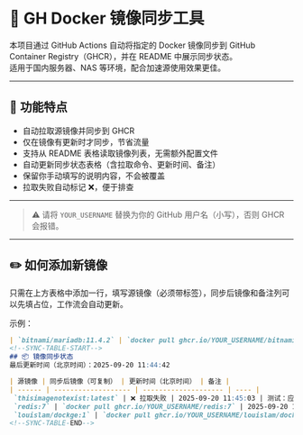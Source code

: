 # 🐳 GH Docker 镜像同步工具

本项目通过 GitHub Actions 自动将指定的 Docker 镜像同步到 GitHub Container Registry（GHCR），并在 README 中展示同步状态。  
适用于国内服务器、NAS 等环境，配合加速源使用效果更佳。

---

## 🚀 功能特点

- 自动拉取源镜像并同步到 GHCR
- 仅在镜像有更新时才同步，节省流量
- 支持从 README 表格读取镜像列表，无需额外配置文件
- 自动更新同步状态表格（含拉取命令、更新时间、备注）
- 保留你手动填写的说明内容，不会被覆盖
- 拉取失败自动标记 ❌，便于排查

---


> ⚠️ 请将 `YOUR_USERNAME` 替换为你的 GitHub 用户名（小写），否则 GHCR 会报错。

---

## ✏️ 如何添加新镜像

只需在上方表格中添加一行，填写源镜像（必须带标签），同步后镜像和备注列可以先填占位，工作流会自动更新。

示例：
```markdown
| `bitnami/mariadb:11.4.2` | `docker pull ghcr.io/YOUR_USERNAME/bitnami/mariadb:11.4.2` | 尚未同步 | Bitnami 版 MariaDB |
<!--SYNC-TABLE-START-->
## 📦 镜像同步状态
最后更新时间（北京时间）：2025-09-20 11:44:42

| 源镜像 | 同步后镜像（可复制） | 更新时间（北京时间） | 备注 |
| ------ | ------------------- | -------------------- | ---- |
 `thisimagenotexist:latest` | ❌ 拉取失败 | 2025-09-20 11:45:03 | 测试：应显示 ❌ 拉取失败 |
 `redis:7` | `docker pull ghcr.io/YOUR_USERNAME/redis:7` | 2025-09-20 11:45:03 | Redis 7 稳定版（测试：应能成功同步） |
 `louislam/dockge:1` | `docker pull ghcr.io/YOUR_USERNAME/louislam/dockge:1` | 2025-09-20 11:45:00 | Dockge 面板（测试：应能成功同步） |
<!--SYNC-TABLE-END-->
